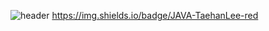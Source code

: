 ![header](https://capsule-render.vercel.app/api?text=TaehanLee&animation=blink)
https://img.shields.io/badge/JAVA-TaehanLee-red
